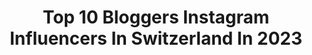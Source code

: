 ---
title: Top 10 Bloggers Instagram Influencers In Switzerland In 2023
description: >-
  Find top bloggers Instagram influencers in Switzerland in 2023. Most popular hashtags: #switzerland #blogger #swissblogger #food.
platform: Instagram
hits: 47
text_top: Analyze the best Instagram influencers on inBeat.
text_bottom: Our platform aggregates 47 Instagram influencers like this in Switzerland for you to collaborate.
profiles:
  - username: "patricia.cori.na"
    fullname: >-
      𝙿𝚊𝚝𝚛𝚒𝚌𝚒𝚊 𝙲𝚘𝚛𝚒𝚗𝚊
    bio: >-
      BEAUTY | CREATIVITY | FASHION Swiss Blogger - Content Creator 🇨🇭 Professional Makeup Artist Founder @daisysaccessoires Blog since 2012↓
    location: "Switzerland"
    followers: 23172
    engagement: 413
    commentsToLikes: 0.133008
    id: ck5znr6vtp0550i14nyiskvyh
    verified: false
    hashtags: "#beautycreations, #muasofinstagram, #win, #verlosung"
  - username: "juliacaroline_a"
    fullname: >-
      Julia Andersen 💥
    bio: >-
      Fashion blogger from Switzerland 🇨🇭 /contact & Collab: please DM or email me
    location: "Switzerland"
    followers: 63763
    engagement: 76
    commentsToLikes: 0.103998
    id: ckaow4tbp7fkv0i78dkddlbuk
    verified: false
    hashtags: ""
  - username: "thelittleblogpic"
    fullname: >-
      c a r o l i n e  👩🏻 🏹🐃
    bio: >-
      Lifestyle blogger 📍Genève Lausanne Switzerland 📩 thelittleblogpic@hotmail.com 📸All rights reserved by TLBP
    location: "Switzerland"
    followers: 6546
    engagement: 542
    commentsToLikes: 0.209780
    id: ck8t73027fgwb0j78i6l8vh2x
    verified: false
    hashtags: "#switzerland, #photography, #geneve, #thelittleblogpic"
  - username: "micalopezn"
    fullname: >-
      Mica ♡
    bio: >-
      Born in Argentina 🇦🇷 | Based in Switzerland🇨🇭 ✈︎ Travel blogger & Content creator ↡ ✎ My swiss journey @soyunaargentinaensuiza
    location: "Switzerland"
    followers: 10815
    engagement: 609
    commentsToLikes: 0.021773
    id: ckap6x95lhqkp0i78xdt7y6m0
    verified: false
    hashtags: "#visitswitzerland, #inlovewithswitzerland, #switzerlandwonderland, #lifeinswitzerland"
  - username: "ready4meat"
    fullname: >-
      Patrick Manhard
    bio: >-
      🍴Passionated Food-Blogger 🥩Meat Specialist / Butcher 🇨🇭St. Gallen / Switzerland 💯% Selfmade Content 📸Food Photographer 📩Requests / Mail
    location: "Switzerland"
    followers: 9766
    engagement: 1033
    commentsToLikes: 0.108700
    id: ckaorrt35ogm10i78pzf4t1f1
    verified: false
    hashtags: "#charcoalgrill, #grill, #cookingmypassion, #germancuisine"
  - username: "lulua782"
    fullname: >-
      Luluajeddah🦌💫
    bio: >-
      تفائل بما تهوى يكُن🤍 للاعلان التواصل على الخاص 📩 كود خصم نمشي:FIT يخصم 20% كود خصم ستايلي:FZ قيمة الخصم: 15% Jeddah ‏🛫Traveller ‏☕️Food blogger ⁧ ‏
    location: "Switzerland"
    followers: 46590
    engagement: 290
    commentsToLikes: 0.146599
    id: ck0w1hd48jcqp0i193adgjr7s
    verified: false
    hashtags: "#jeddah, #covid, #italytravel, #kaec"
  - username: "bella_zofia"
    fullname: >-
      Bella ☆ Swiss Blogger
    bio: >-
      📸 Blogger, model, content creator & journalist BELLAZOFIA.COM #bellazofia 🌍 One hotel at a time Bosslady @defileevents CH izabela@defileevents.com
    location: "Switzerland"
    followers: 14411
    engagement: 802
    commentsToLikes: 0.181209
    id: ck15qksrl3c4a0i19iz9ozoai
    verified: false
    hashtags: "#bloomwithflorenach, #ritzcarltongeneva, #swisshotelinfleuncer, #bellazofia"
  - username: "itsmarionreber"
    fullname: >-
      MARION 🧿
    bio: >-
      Student of Life | International Model | Brand Ambassador #blogger 📧 scott@chic-sports.com ⬇️ Subscribe to my YouTube channel ⬇️
    location: "Switzerland"
    followers: 53672
    engagement: 414
    commentsToLikes: 0.056772
    id: ck5zu9dni1xee0i14mh59gylk
    verified: false
    hashtags: "#nyxcosmetics, #lorealparis, #beautysquadswitzerland, #maybelline"
  - username: "smoke_like_a_bosss"
    fullname: >-
      𝕊𝕞𝕠𝕜𝕖 𝕝𝕚𝕜𝕖 𝕒 𝔹𝕠𝕤𝕤𝕤
    bio: >-
      • German Hookah Blogger 🇩🇪 • Based in Waldshut-Tiengen📍 • Only own Pictures 📸 • Founder of: @unico_shisha
    location: "Switzerland"
    followers: 13573
    engagement: 480
    commentsToLikes: 0.045340
    id: ck6u1m8vjml910j71ccq2z8vz
    verified: false
    hashtags: "#swiss, #hookain, #shishaporn, #weekend"
  - username: "roserlin_roellin"
    fullname: >-
      Rosy 🇩🇴🇨🇭
    bio: >-
      Wien🇦🇹/ Zürich🇨🇭 Online Shop „COMING SOON“ 🌈🥳 Mein Weg vom schüchternen Girl 🙇🏽‍♀️ zur selbstbewussten BusinessFrau 💃🏻 📩 roserlin.roellin@gmail.com
    location: "Switzerland"
    followers: 16670
    engagement: 1169
    commentsToLikes: 0.091679
    id: ck9hayh0aelbm0j78lllugbvg
    verified: false
    hashtags: "#prettylittleiiinspo, #miniskirt, #streetstyleseason, #nylon"
---